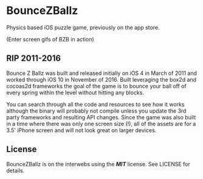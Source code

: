 # BounceZBallz
Physics based iOS puzzle game, previously on the app store.

(Enter screen gifs of BZB in action)

## RIP 2011-2016

  Bounce Z Ballz was built and released initially on iOS 4 in March of 2011 and worked through iOS 10 in November of 2016.  Built leveraging the box2d and cocoas2d frameworks the goal of the game is to bounce your ball off of every spring within the level without hitting any blocks.

  You can search through all the code and resources to see how it works although the binary will probably not compile unless you update the 3rd party frameworks and resulting API changes.  Since the game was also built in a time where there was only one screen size (!), all of the assets are for a 3.5' iPhone screen and will not look great on larger devices.

## License

BounceZBallz is on the interwebs using the ***MIT*** license. See LICENSE for details.
